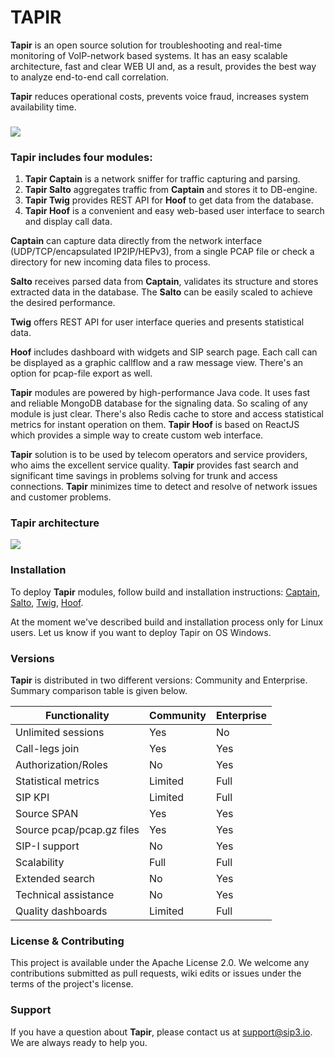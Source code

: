 # TAPIR #

**Tapir** is an open source solution for troubleshooting and real-time monitoring of VoIP-network based systems. 
It has an easy scalable architecture, fast and clear WEB UI and, as a result, provides the best way to analyze end-to-end 
call correlation. 

**Tapir** reduces operational costs, prevents voice fraud, increases system availability 
time.

### ###

![](https://cloud.githubusercontent.com/assets/1871737/23656420/b089fe5e-034a-11e7-8244-4a2a7594ddd3.gif)

### Tapir includes four modules: ###

1. **Tapir Captain** is a network sniffer for traffic capturing and parsing.
2. **Tapir Salto** aggregates traffic from **Captain** and stores it to DB-engine.
3. **Tapir Twig** provides REST API for **Hoof** to get data from the database.
4. **Tapir Hoof** is a convenient and easy web-based user interface to search and display call data.

**Captain** can capture data directly from the network interface (UDP/TCP/encapsulated IP2IP/HEPv3), from a single PCAP file or check a directory for new incoming data files to process.

**Salto** receives parsed data from **Captain**, validates its structure and stores extracted data in the database. The **Salto** can be easily scaled to achieve the desired performance. 

**Twig** offers REST API for user interface queries and presents statistical data.

**Hoof** includes dashboard with widgets and SIP search page. Each call can be displayed as a graphic callflow and a raw message view. There's an option for pcap-file export as well. 

**Tapir** modules are powered by high-performance Java code. It uses fast and reliable MongoDB database for the signaling data. So scaling of any module is just clear. There's also Redis cache to store and access statistical metrics for instant operation on them. 
**Tapir Hoof** is based on ReactJS which provides a simple way to create custom web interface.

**Tapir** solution is to be used by telecom operators and service providers, who aims the excellent service quality. **Tapir** provides fast search 
and significant time savings in problems solving for trunk and access connections. 
**Tapir** minimizes time to detect and resolve of network issues and customer problems. 

### Tapir architecture ###

![](https://cloud.githubusercontent.com/assets/16978841/23796440/608eb4f0-05b4-11e7-92f7-93138579694b.png)

### Installation ###

To deploy **Tapir** modules, follow build and installation instructions: [Captain](https://github.com/sip3io/tapir/tree/master/captain "Captain Installation guide"), 
[Salto](https://github.com/sip3io/tapir/tree/master/salto "Salto Installation guide"), [Twig](https://github.com/sip3io/tapir/tree/master/twig "Twig Installation guide"), 
[Hoof](https://github.com/sip3io/tapir-hoof "Hoof Installation guide").

At the moment we've described build and installation process only for Linux users. Let us know if you want to deploy Tapir on OS Windows.

### Versions ###

**Tapir** is distributed in two different versions: Community and Enterprise. Summary comparison table is given below.

| Functionality              | Community | Enterprise |
|----------------------------|-----------|------------|
| Unlimited sessions         | Yes       | No         |
| Сall-legs join             | Yes       | Yes        |
| Authorization/Roles        | No        | Yes        |
| Statistical metrics        | Limited   | Full       |
| SIP KPI                    | Limited   | Full       |
| Source SPAN                | Yes       | Yes        |
| Source pcap/pcap.gz files  | Yes       | Yes        |
| SIP-I support              | No        | Yes        |
| Scalability                | Full      | Full       |
| Extended search            | No        | Yes        |
| Technical assistance       | No        | Yes        |
| Quality dashboards         | Limited   | Full       |

### License & Contributing ###

This project is available under the Apache License 2.0. We welcome any contributions submitted as pull requests, 
wiki edits or issues under the terms of the project's license.

### Support ###

If you have a question about **Tapir**, please contact us at 
[support@sip3.io](mailto:support@sip3.io "send mail to tapir team"). We are always ready to help you.
